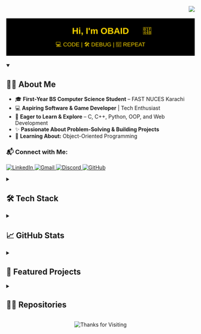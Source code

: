 <p align="right">
  <img src="https://komarev.com/ghpvc/?username=Obaid03&label=👀%20Visitors%20%20%20%20&style=for-the-badge&color=000000&labelColor=D98324">


<p align="center">
  <img src="https://raw.githubusercontent.com/Obaid03/Obaid03/main/Projects/Banner.svg" alt="HI, I'M OBAID">
</p>

<details open>
  <summary><h2>👨‍🎓 About Me</h2></summary>

  - 🎓 **First-Year BS Computer Science Student** – FAST NUCES Karachi  
  - 💻 **Aspiring Software & Game Developer** | Tech Enthusiast  
  - 🚀 **Eager to Learn & Explore** – C, C++, Python, OOP, and Web Development  
  - ✨ **Passionate About Problem-Solving & Building Projects**  
  - 🌱 **Learning About:** Object-Oriented Programming  

  ### 📬 Connect with Me:
  <p align="left">
    <a href="https://www.linkedin.com/in/muhammad-obaid-ullah-29b6b0323/" target="_blank">
      <img src="https://skillicons.dev/icons?i=linkedin" width="50" alt="LinkedIn" />
    </a>
    <a href="mailto:muhammadobaid103@gmail.com">
      <img src="https://skillicons.dev/icons?i=gmail" width="50" alt="Gmail" />
    </a>
    <a href="https://discord.com/users/1275831607550410886" target="_blank">
      <img src="https://skillicons.dev/icons?i=discord" width="50" alt="Discord" />
    </a>
    <a href="https://github.com/Obaid03" target="_blank">
      <img src="https://skillicons.dev/icons?i=github" width="50" alt="GitHub" />
    </a>
  </p>

</details>


<details>
  <summary><h2>🛠️ Tech Stack</h2></summary>

  <h3>Programming Languages & Web Development</h3>  
  <p>
    <img src="https://skillicons.dev/icons?i=c,cpp,python,js,html,css" height="50">
  </p>

  <h3>Tools & Technologies</h3>  
  <p>
    <img src="https://skillicons.dev/icons?i=github,vscode,linux,mysql,windows" height="50">
    <img src="https://upload.wikimedia.org/wikipedia/commons/0/04/ChatGPT_logo.svg" alt="ChatGPT" height="50">
  </p>

</details>

<details>
  <summary><h2>📈 GitHub Stats</h2></summary>

  <h3>💻 GitHub Profile Stats</h3>
  <p>
    <img alt="Obaid's GitHub Stats" src="https://github-readme-stats.vercel.app/api?username=Obaid03&show_icons=true&count_private=true&theme=highcontrast&hide_border=true&card_width=500"/>
    <img alt="Obaid's Top Languages" src="https://github-readme-stats.vercel.app/api/top-langs/?username=Obaid03&layout=compact&theme=highcontrast&hide_border=true&langs_count=10&card_width=500"/>
  </p>

<h3>📊 Contribution Graph</h3>

<p>
  <img width="870" alt="Obaid's Activity Graph" src="https://github-readme-activity-graph.vercel.app/graph/?username=Obaid03&bg_color=000000&color=FFD700&line=FFD700&point=FFFFFF&hide_border=true&"/>
</p>

### 📊 GitHub Activity Breakdown 🐤

<!-- COMMIT_BREAKDOWN_START -->
|  | Time Period | Commits | Progress | Percentage |
|---|---|---|---|---|
| ☀️ | Morning   | 35 commits | `█░░░░░░░░░░░░░░░░░░░` | 9.67% |
| 🌆 | Daytime   | 147 commits | `████████░░░░░░░░░░░░` | 40.61% |
| 🌃 | Evening   | 98 commits | `█████░░░░░░░░░░░░░░░` | 27.07% |
| 🌙 | Night     | 82 commits | `████░░░░░░░░░░░░░░░░` | 22.65% |
<!-- COMMIT_BREAKDOWN_END -->



</details>

<details>
  <summary><h2>🚀 Featured Projects</h2></summary>
  
  
[![Rocket Shooting Game](Projects/rocket-game.svg)](https://github.com/Obaid03/PF_RocketGame)

[![Grocery Store Website](Projects/website.svg)](https://github.com/Obaid03/Grocery_Store_Website)

</details>


<details>
  <summary><h2>👨‍💻 Repositories</h2></summary>
  <br>

  <div align="center" style="display: flex; flex-wrap: wrap; justify-content: center; gap: 10px;">
    <a href="https://github.com/Obaid03/PF_RocketGame" title="PF_RocketGame">
      <img height="115" src="https://github-readme-stats.vercel.app/api/pin/?username=Obaid03&repo=PF_RocketGame&theme=highcontrast&border_color=FFD700&border_radius=10&description"/>
    </a>
    <a href="https://github.com/Obaid03/Grocery_Store_Website" title="Grocery_Store_Website">
      <img height="115" src="https://github-readme-stats.vercel.app/api/pin/?username=Obaid03&repo=Grocery_Store_Website&theme=highcontrast&border_color=FFD700&border_radius=10&description"/>
    </a>
    <a href="https://github.com/Obaid03/FAST_First_Semester_24" title="FAST_First_Semester_24">
      <img height="115" src="https://github-readme-stats.vercel.app/api/pin/?username=Obaid03&repo=FAST_First_Semester_24&theme=highcontrast&border_color=FFD700&border_radius=10&description"/>
    </a>
    <a href="https://github.com/Obaid03/PF_LAB" title="PF_LAB">
      <img height="115" src="https://github-readme-stats.vercel.app/api/pin/?username=Obaid03&repo=PF_LAB&theme=highcontrast&border_color=FFD700&border_radius=10&description"/>
    </a>
  </div>

  <br>
  <h4 align="center">
    <a href="https://github.com/Obaid03?tab=repositories" title="Show Repositories">🔎 Show More 🔍</a>
  </h4>
</details>



<p align="center">
  <img src="https://readme-typing-svg.herokuapp.com?color=FFD700&size=24&center=true&vCenter=true&width=500&lines=Thanks+for+Visiting!+🤝" alt="Thanks for Visiting">
</p>

